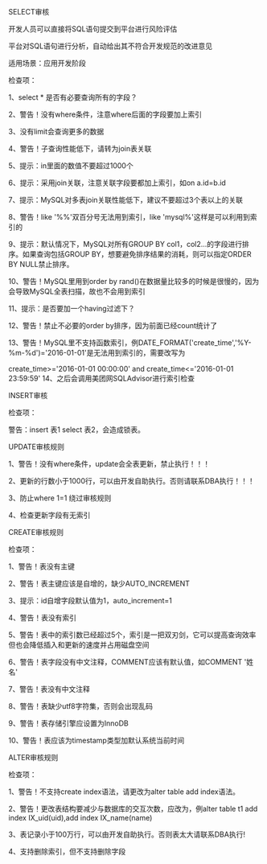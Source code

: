 SELECT审核


开发人员可以直接将SQL语句提交到平台进行风险评估

平台对SQL语句进行分析，自动给出其不符合开发规范的改进意见

适用场景：应用开发阶段



检查项：

1、select * 是否有必要查询所有的字段？

2、警告！没有where条件，注意where后面的字段要加上索引

3、没有limit会查询更多的数据

4、警告！子查询性能低下，请转为join表关联

5、提示：in里面的数值不要超过1000个

6、提示：采用join关联，注意关联字段要都加上索引，如on a.id=b.id

7、提示：MySQL对多表join关联性能低下，建议不要超过3个表以上的关联

8、警告！like '%%'双百分号无法用到索引，like 'mysql%'这样是可以利用到索引的

9、提示：默认情况下，MySQL对所有GROUP BY col1，col2...的字段进行排序。如果查询包括GROUP BY，想要避免排序结果的消耗，则可以指定ORDER BY NULL禁止排序。

10、警告！MySQL里用到order by rand()在数据量比较多的时候是很慢的，因为会导致MySQL全表扫描，故也不会用到索引

11、提示：是否要加一个having过滤下？

12、警告！禁止不必要的order by排序，因为前面已经count统计了

13、警告！MySQL里不支持函数索引，例DATE_FORMAT('create_time','%Y-%m-%d')='2016-01-01'是无法用到索引的，需要改写为

create_time>='2016-01-01 00:00:00' and create_time<='2016-01-01 23:59:59'
14、之后会调用美团网SQLAdvisor进行索引检查





INSERT审核


检查项：

警告：insert 表1 select 表2，会造成锁表。



UPDATE审核规则


1、警告！没有where条件，update会全表更新，禁止执行！！！

2、更新的行数小于1000行，可以由开发自助执行。否则请联系DBA执行！！！

3、防止where 1=1 绕过审核规则

4、检查更新字段有无索引



CREATE审核规则


检查项：

1、警告！表没有主键

2、警告！表主键应该是自增的，缺少AUTO_INCREMENT

3、提示：id自增字段默认值为1，auto_increment=1

4、警告！表没有索引

5、警告！表中的索引数已经超过5个，索引是一把双刃剑，它可以提高查询效率但也会降低插入和更新的速度并占用磁盘空间

6、警告！表字段没有中文注释，COMMENT应该有默认值，如COMMENT '姓名'

7、警告！表没有中文注释

8、警告！表缺少utf8字符集，否则会出现乱码

9、警告！表存储引擎应设置为InnoDB

10、警告！表应该为timestamp类型加默认系统当前时间

  

ALTER审核规则


检查项：

1、警告！不支持create index语法，请更改为alter table add index语法。

2、警告！更改表结构要减少与数据库的交互次数，应改为，例alter table t1 add index IX_uid(uid),add index IX_name(name)

3、表记录小于100万行，可以由开发自助执行。否则表太大请联系DBA执行!

4、支持删除索引，但不支持删除字段